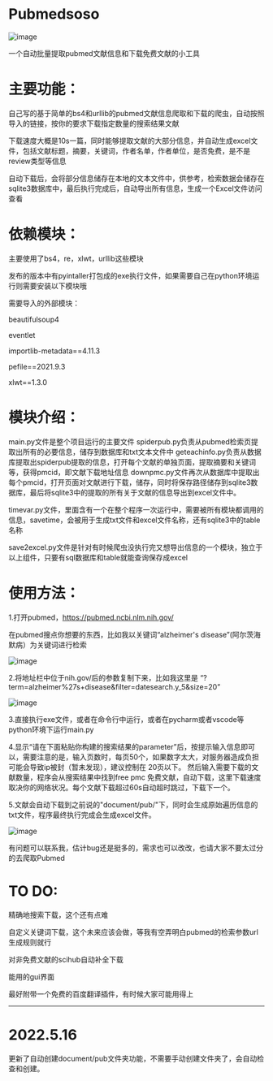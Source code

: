 # Pubmedsoso
  
  ![image](https://user-images.githubusercontent.com/62304226/167968328-753daa63-9087-4243-ad0b-b8a1b2ba0b0f.png)



一个自动批量提取pubmed文献信息和下载免费文献的小工具

# 主要功能：

自己写的基于简单的bs4和urllib的pubmed文献信息爬取和下载的爬虫，自动按照导入的链接，按你的要求下载指定数量的搜索结果文献

下载速度大概是10s一篇，同时能够提取文献的大部分信息，并自动生成excel文件，包括文献标题，摘要，关键词，作者名单，作者单位，是否免费，是不是review类型等信息

自动下载后，会将部分信息储存在本地的文本文件中，供参考，检索数据会储存在sqlite3数据库中，最后执行完成后，自动导出所有信息，生成一个Excel文件访问查看



# 依赖模块：



主要使用了bs4，re，xlwt，urllib这些模块

发布的版本中有pyintaller打包成的exe执行文件，如果需要自己在python环境运行则需要安装以下模块哦

需要导入的外部模块：

beautifulsoup4

eventlet 

importlib-metadata==4.11.3

pefile==2021.9.3

xlwt==1.3.0

# 模块介绍：

main.py文件是整个项目运行的主要文件
spiderpub.py负责从pubmed检索页提取出所有的必要信息，储存到数据库和txt文本文件中
geteachinfo.py负责从数据库提取出spiderpub提取的信息，打开每个文献的单独页面，提取摘要和关键词等，获得pmcid，即文献下载地址信息
downpmc.py文件再次从数据库中提取出每个pmcid，打开页面对文献进行下载，储存，同时将保存路径储存到sqlite3数据库，最后将sqlite3中的提取的所有关于文献的信息导出到excel文件中。
  
timevar.py文件，里面含有一个在整个程序一次运行中，需要被所有模块都调用的信息，savetime，会被用于生成txt文件和excel文件名称，还有sqlite3中的table名称
 
save2excel.py文件是针对有时候爬虫没执行完又想导出信息的一个模块，独立于以上组件，只要有sql数据库和table就能查询保存成excel


# 使用方法：

1.打开pubmed，https://pubmed.ncbi.nlm.nih.gov/

在pubmed搜点你想要的东西，比如我以关键词“alzheimer's disease”(阿尔茨海默病）为关键词进行检索



![image](https://user-images.githubusercontent.com/62304226/167967880-58b42e5d-881b-4d2c-ae6c-5b0f2efcd81c.png)



 
2.将地址栏中位于nih.gov/后的参数复制下来，比如我这里是
“?term=alzheimer%27s+disease&filter=datesearch.y_5&size=20”




![image](https://user-images.githubusercontent.com/62304226/167921897-f203dad2-cbb8-4294-96bf-27c101c91c68.png)
   
    
    
   
    
    
3.直接执行exe文件，或者在命令行中运行，或者在pycharm或者vscode等python环境下运行main.py
  
4.显示“请在下面粘贴你构建的搜索结果的parameter”后，按提示输入信息即可以，需要注意的是，输入页数时，每页50个，如果数字太大，对服务器造成负担可能会导致ip被封（暂未发现），建议控制在
20页以下。
然后输入需要下载的文献数量，程序会从搜索结果中找到free pmc 免费文献，自动下载，这里下载速度取决你的网络状况。每个文献下载超过60s自动超时跳过，下载下一个。

5.文献会自动下载到之前说的"document/pub/"下，同时会生成原始遍历信息的txt文件，程序最终执行完成会生成excel文件。

  
  
![image](https://user-images.githubusercontent.com/62304226/167930022-5b73d6b1-fca9-4012-99e6-18d06a1d1c52.png)

  
  
  
有问题可以联系我，估计bug还是挺多的，需求也可以改改，也请大家不要太过分的去爬取Pubmed

# TO DO:

精确地搜索下载，这个还有点难

自定义关键词下载，这个未来应该会做，等我有空弄明白pubmed的检索参数url生成规则就行

对非免费文献的scihub自动补全下载

能用的gui界面

最好附带一个免费的百度翻译插件，有时候大家可能用得上

---------------------------------------------------------------------------------------
# 2022.5.16
更新了自动创建document/pub文件夹功能，不需要手动创建文件夹了，会自动检查和创建。
